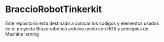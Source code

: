 # BraccioRobotTinkerkit
Este repositorio esta destinado a colocar los codigos y elementos usados en el proyecto Brazo robotico arduino unido con ROS y principios de Machine lerning
